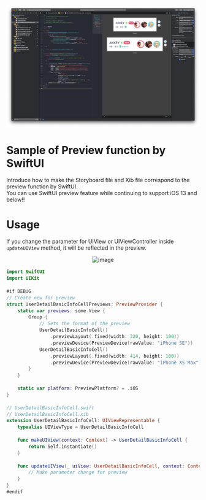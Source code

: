 ![image](png/header.png)

# Sample of Preview function by SwiftUI
Introduce how to make the Storyboard file and Xib file correspond to the preview function by SwiftUI.  
You can use SwiftUI preview feature while continuing to support iOS 13 and below!!

# Usage
If you change the parameter for UIView or UIViewController inside `updateUIView` method, it will be reflected in the preview.

<div align="center">
<img src="png/usage.gif" alt="image" title="usage">
</div>

```swift
import SwiftUI
import UIKit

#if DEBUG
// Create new for preview
struct UserDetailBasicInfoCellPreviews: PreviewProvider {
    static var previews: some View {
        Group {
            // Sets the format of the preview
            UserDetailBasicInfoCell()
                .previewLayout(.fixed(width: 320, height: 100))
                .previewDevice(PreviewDevice(rawValue: "iPhone SE"))
            UserDetailBasicInfoCell()
                .previewLayout(.fixed(width: 414, height: 100))
                .previewDevice(PreviewDevice(rawValue: "iPhone XS Max"))
        }
    }

    static var platform: PreviewPlatform? = .iOS
}

// UserDetailBasicInfoCell.swift
// UserDetailBasicInfoCell.xib
extension UserDetailBasicInfoCell: UIViewRepresentable {
    typealias UIViewType = UserDetailBasicInfoCell

    func makeUIView(context: Context) -> UserDetailBasicInfoCell {
        return Self.instantiate()
    }

    func updateUIView(_ uiView: UserDetailBasicInfoCell, context: Context) {
        // Make parameter change for preview
    }
}
#endif
```
